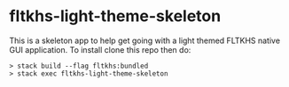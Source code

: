 # fltkhs-light-theme-skeleton
This is a skeleton app to help get going with a light themed FLTKHS native GUI application. To install clone this repo then do:

    > stack build --flag fltkhs:bundled
    > stack exec fltkhs-light-theme-skeleton
